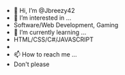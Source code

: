 - 👋 Hi, I’m @Jbreezy42
- 👀 I’m interested in ...
- Software/Web Development, Gaming
- 🌱 I’m currently learning ...
- HTML/CSS/C#/JAVASCRIPT
- 
- 📫 How to reach me ...
- Don't please

<!---
Jbreezy42/Jbreezy42 is a ✨ special ✨ repository because its `README.md` (this file) appears on your GitHub profile.
You can click the Preview link to take a look at your changes.
--->
